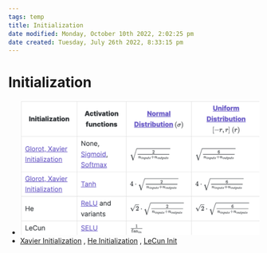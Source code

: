 ```yaml
---
tags: temp
title: Initialization
date modified: Monday, October 10th 2022, 2:02:25 pm
date created: Tuesday, July 26th 2022, 8:33:15 pm
---
```


# Initialization
- ![Pasted image 20220810164105](assets/Pasted%20image%2020220810164105.png)
- [Xavier Initialization](Xavier%20Initialization.md) , [He Initialization](He%20Initialization.md) , [LeCun Init](LeCun%20Init.md)

